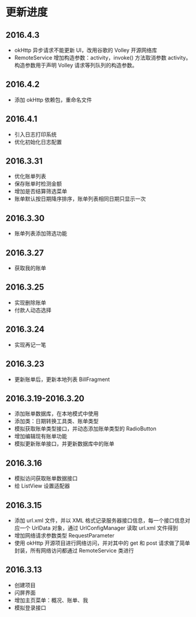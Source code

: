 # 更新进度

## 2016.4.3

- okHttp 异步请求不能更新 UI，改用谷歌的 Volley 开源网络库
- RemoteService 增加构造参数：activity，invoke() 方法取消参数 activity。构造参数用于声明 Volley 请求等列队列的构造参数。

## 2016.4.2

- 添加 okHttp 依赖包，重命名文件

## 2016.4.1

- 引入日志打印系统
- 优化初始化日志配置

## 2016.3.31

- 优化账单列表
- 保存账单时检测金额
- 增加是否结算筛选菜单
- 账单默认按日期降序排序，账单列表相同日期只显示一次

## 2016.3.30

- 账单列表添加筛选功能

## 2016.3.27

- 获取我的账单

## 2016.3.25

- 实现删除账单
- 付款人动态选择

## 2016.3.24

- 实现再记一笔

## 2016.3.23

- 更新账单后，更新本地列表 BillFragment

## 2016.3.19-2016.3.20

- 添加账单数据库，在本地模式中使用
- 添加类：日期转换工具类、账单类型
- 模拟获取账单类型接口，并动态添加账单类型的 RadioButton
- 增加编辑现有账单功能
- 模拟更新账单接口，并更新数据库中的账单

## 2016.3.16

- 模拟访问获取账单数据接口
- 给 ListView 设置适配器

## 2016.3.15

- 添加 url.xml 文件，并以 XML 格式记录服务器接口信息，每一个接口信息对应一个 UrlData 对象，通过 UrlConfigManager 读取 url.xml 文件得到
- 增加网络请求参数类型 RequestParameter
- 使用 okHttp 开源项目进行网络访问，并对其中的 get 和 post 请求做了简单封装，所有网络访问都通过 RemoteService 类进行

## 2016.3.13

- 创建项目
- 闪屏界面
- 增加主页菜单：概况、账单、我
- 模拟登录接口

